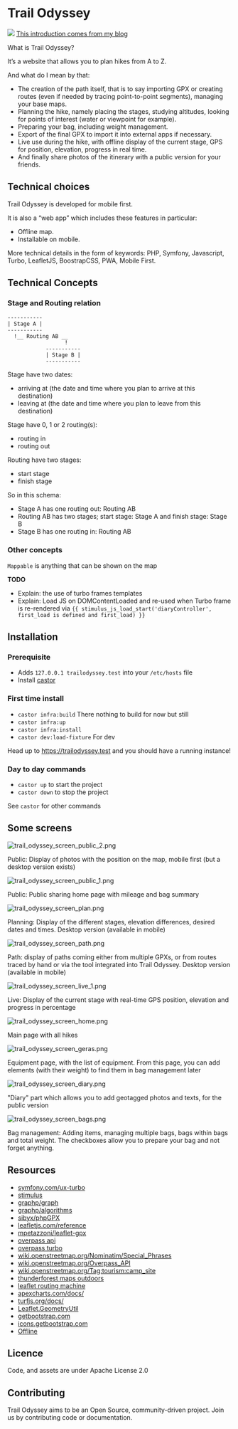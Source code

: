 # Trail Odyssey

![](./documentation/assets/cover_32c_en.png)
[This introduction comes from my blog](https://jerome.gangneux.net/2024/04/15/trail-odyssey/)

What is Trail Odyssey?

It’s a website that allows you to plan hikes from A to Z.

And what do I mean by that:

- The creation of the path itself, that is to say importing GPX or creating routes (even if needed by tracing point-to-point segments), managing your base maps.
- Planning the hike, namely placing the stages, studying altitudes, looking for points of interest (water or viewpoint for example).
- Preparing your bag, including weight management.
- Export of the final GPX to import it into external apps if necessary.
- Live use during the hike, with offline display of the current stage, GPS for position, elevation, progress in real time.
- And finally share photos of the itinerary with a public version for your friends.


## Technical choices

Trail Odyssey is developed for mobile first.

It is also a “web app” which includes these features in particular:

- Offline map.
- Installable on mobile.

More technical details in the form of keywords: PHP, Symfony, Javascript, Turbo, LeafletJS, BoostrapCSS, PWA, Mobile First.


## Technical Concepts

### Stage and Routing relation

```
-----------
| Stage A |
-----------
  !__ Routing AB __
                  !
            -----------
            | Stage B |
            -----------
```

Stage have two dates:
- arriving at (the date and time where you plan to arrive at this destination)
- leaving at (the date and time where you plan to leave from this destination)

Stage have 0, 1 or 2 routing(s):
- routing in
- routing out

Routing have two stages:
- start stage
- finish stage

So in this schema:
- Stage A has one routing out: Routing AB
- Routing AB has two stages; start stage: Stage A and finish stage: Stage B
- Stage B has one routing in: Routing AB

### Other concepts

`Mappable` is anything that can be shown on the map

**TODO**

 - Explain: the use of turbo frames templates
 - Explain: Load JS on DOMContentLoaded and re-used when Turbo frame is re-rendered via
`{{ stimulus_js_load_start('diaryController', first_load is defined and first_load) }}`


## Installation

### Prerequisite 

 - Adds `127.0.0.1 trailodyssey.test` into your `/etc/hosts` file
 - Install [castor](https://castor.jolicode.com/)

### First time install

 - `castor infra:build` There nothing to build for now but still
 - `castor infra:up`
 - `castor infra:install`
 - `castor dev:load-fixture` For dev

Head up to https://trailodyssey.test and you should have a running instance!

### Day to day commands

 - `castor up` to start the project
 - `castor down` to stop the project

See `castor` for other commands


## Some screens

![trail_odyssey_screen_public_2.png](./documentation/assets/trail_odyssey_screen_public_2.png)

Public: Display of photos with the position on the map, mobile first (but a desktop version exists)

![trail_odyssey_screen_public_1.png](./documentation/assets/trail_odyssey_screen_public_1.png)

Public: Public sharing home page with mileage and bag summary

![trail_odyssey_screen_plan.png](./documentation/assets/trail_odyssey_screen_plan.png)

Planning: Display of the different stages, elevation differences, desired dates and times. Desktop version (available in mobile)

![trail_odyssey_screen_path.png](./documentation/assets/trail_odyssey_screen_path.png)

Path: display of paths coming either from multiple GPXs, or from routes traced by hand or via the tool integrated into Trail Odyssey. Desktop version (available in mobile)

![trail_odyssey_screen_live_1.png](./documentation/assets/trail_odyssey_screen_live_1.png)

Live: Display of the current stage with real-time GPS position, elevation and progress in percentage

![trail_odyssey_screen_home.png](./documentation/assets/trail_odyssey_screen_home.png)

Main page with all hikes

![trail_odyssey_screen_geras.png](./documentation/assets/trail_odyssey_screen_geras.png)

Equipment page, with the list of equipment. From this page, you can add elements (with their weight) to find them in bag management later

![trail_odyssey_screen_diary.png](./documentation/assets/trail_odyssey_screen_diary.png)

"Diary" part which allows you to add geotagged photos and texts, for the public version

![trail_odyssey_screen_bags.png](./documentation/assets/trail_odyssey_screen_bags.png)

Bag management: Adding items, managing multiple bags, bags within bags and total weight. The checkboxes allow you to prepare your bag and not forget anything.


## Resources

- [symfony.com/ux-turbo](https://symfony.com/bundles/ux-turbo/current/index.html#accelerating-navigation-with-turbo-drive)
- [stimulus](https://stimulus.hotwired.dev)
- [graphp/graph](https://github.com/graphp/graph)
- [graphp/algorithms](https://github.com/graphp/algorithms)
- [sibyx/phpGPX](https://sibyx.github.io/phpGPX/)
- [leafletjs.com/reference](https://leafletjs.com/reference.html)
- [mpetazzoni/leaflet-gpx](https://github.com/mpetazzoni/leaflet-gpx)
- [overpass api](https://overpass-api.de)
- [overpass turbo](https://overpass-turbo.eu)
- [wiki.openstreetmap.org/Nominatim/Special_Phrases](https://wiki.openstreetmap.org/wiki/Nominatim/Special_Phrases)
- [wiki.openstreetmap.org/Overpass_API](https://wiki.openstreetmap.org/wiki/Overpass_API)
- [wiki.openstreetmap.org/Tag:tourism:camp_site](https://wiki.openstreetmap.org/wiki/Tag:tourism%3Dcamp_site)
- [thunderforest maps outdoors](https://www.thunderforest.com/maps/outdoors/)
- [leaflet routing machine](https://github.com/perliedman/leaflet-routing-machine)
- [apexcharts.com/docs/](https://apexcharts.com/docs/options/chart/events/)
- [turfjs.org/docs/](https://turfjs.org/docs/)
- [Leaflet.GeometryUtil](https://makinacorpus.github.io/Leaflet.GeometryUtil/global.html#length)
- [getbootstrap.com](https://getbootstrap.com/docs/5.3/layout/grid/)
- [icons.getbootstrap.com](https://icons.getbootstrap.com/)
- [Offline](https://github.com/allartk/leaflet.offline)


## Licence

Code, and assets are under Apache License 2.0


## Contributing

Trail Odyssey aims to be an Open Source, community-driven project. Join us by contributing code or documentation.
